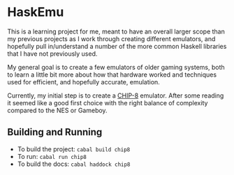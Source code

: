 # HaskEmu

This is a learning project for me, meant to have an overall larger scope than 
my previous projects as I work through creating different emulators, and 
hopefully pull in/understand a number of the more common Haskell libraries 
that I have not previously used.

My general goal is to create a few emulators of older gaming systems, both to 
learn a little bit more about how that hardware worked and techniques used for 
efficient, and hopefully accurate, emulation.

Currently, my initial step is to create a 
[CHIP-8](https://en.wikipedia.org/wiki/CHIP-8) emulator.  After some reading 
it seemed like a good first choice with the right balance of complexity 
compared to the NES or Gameboy.  


## Building and Running

- To build the project:  `cabal build chip8`
- To run:  `cabal run chip8`
- To build the docs:  `cabal haddock chip8`

